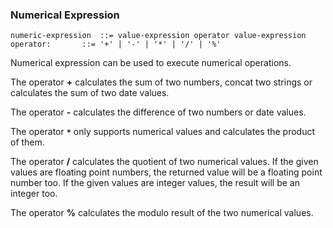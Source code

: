 ### Numerical Expression ###

```
numeric-expression	::=	value-expression operator value-expression
operator:		::=	'+' | '-' | '*' | '/' | '%'
```

Numerical expression can be used to execute numerical operations.

The operator **+** calculates the sum of two numbers, concat two strings or calculates the sum of two date values.

The operator **-** calculates the difference of two numbers or date values.

The operator **`*`** only supports numerical values and calculates the product of them.

The operator **/** calculates the quotient of two numerical values. If the given values are floating point numbers, the returned value will be a floating point number too. If the given values are integer values, the result will be an integer too.

The operator **%** calculates the modulo result of the two numerical values.